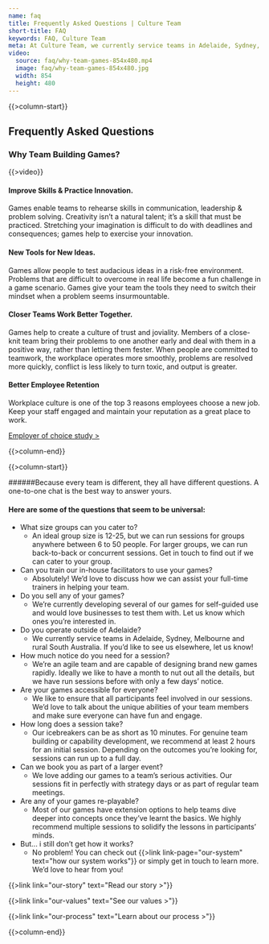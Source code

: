 ```yaml
---
name: faq
title: Frequently Asked Questions | Culture Team
short-title: FAQ
keywords: FAQ, Culture Team
meta: At Culture Team, we currently service teams in Adelaide, Sydney, Melbourne and rural South Australia. If you’d like to see us elsewhere, let us know!
video:
  source: faq/why-team-games-854x480.mp4
  image: faq/why-team-games-854x480.jpg
  width: 854
  height: 480
---
```

{{>column-start}}

## Frequently Asked Questions


### Why Team Building Games?

{{>video}}

#### Improve Skills & Practice Innovation.

Games enable teams to rehearse skills in communication, leadership & problem solving. Creativity isn’t a natural talent; it’s a skill that must be practiced. Stretching your imagination is difficult to do with deadlines and consequences; games help to exercise your innovation.

#### New Tools for New Ideas.

Games allow people to test audacious ideas in a risk-free environment. Problems that are difficult to overcome in real life become a fun challenge in a game scenario. Games give your team the tools they need to switch their mindset when a problem seems insurmountable.

#### Closer Teams Work Better Together.

Games help to create a culture of trust and joviality. Members of a close-knit team bring their problems to one another early and deal with them in a positive way, rather than letting them fester. When people are committed to teamwork, the workplace operates more smoothly, problems are resolved more quickly, conflict is less likely to turn toxic, and output is greater.


#### Better Employee Retention

Workplace culture is one of the top 3 reasons employees choose a new job. Keep your staff engaged and maintain your reputation as a great place to work.

[Employer of choice study >](https://www.headsup.org.au/docs/default-source/resources/heads-up-employer-of-choice-study---instinct-and-reason.pdf?sfvrsn=2)

{{>column-end}}

{{>column-start}}

######Because every team is different, they all have different questions. A one-to-one chat is the best way to answer yours.
#### Here are some of the questions that seem to be universal:

* What size groups can you cater to?
  * An ideal group size is 12-25, but we can run sessions for groups anywhere between 6 to 50 people. For larger groups, we can run back-to-back or concurrent sessions. Get in touch to find out if we can cater to your group.
* Can you train our in-house facilitators to use your games?
  * Absolutely! We’d love to discuss how we can assist your full-time trainers in helping your team.
* Do you sell any of your games?
  * We’re currently developing several of our games for self-guided use and would love businesses to test them with. Let us know which ones you’re interested in.
* Do you operate outside of Adelaide?
  * We currently service teams in Adelaide, Sydney, Melbourne and rural South Australia. If you’d like to see us elsewhere, let us know!
* How much notice do you need for a session?
  * We’re an agile team and are capable of designing brand new games rapidly. Ideally we like to have a month to nut out all the details, but we have run sessions before with only a few days’ notice.
* Are your games accessible for everyone?
  * We like to ensure that all participants feel involved in our sessions. We’d love to talk about the unique abilities of your team members and make sure everyone can have fun and engage.
* How long does a session take?
  * Our icebreakers can be as short as 10 minutes. For genuine team building or capability development, we recommend at least 2 hours for an initial session. Depending on the outcomes you’re looking for, sessions can run up to a full day.
* Can we book you as part of a larger event?
  * We love adding our games to a team’s serious activities. Our sessions fit in perfectly with strategy days or as part of regular team meetings.
* Are any of your games re-playable?
  * Most of our games have extension options to help teams dive deeper into concepts once they’ve learnt the basics. We highly recommend multiple sessions to solidify the lessons in participants’ minds.
* But... i still don’t get how it works?
  * No problem! You can check out {{>link link-page="our-system" text="how our system works"}} or simply get in touch to learn more. We’d love to hear from you!

{{>link link="our-story" text="Read our story >"}}

{{>link link="our-values" text="See our values >"}}

{{>link link="our-process" text="Learn about our process >"}}

{{>column-end}}